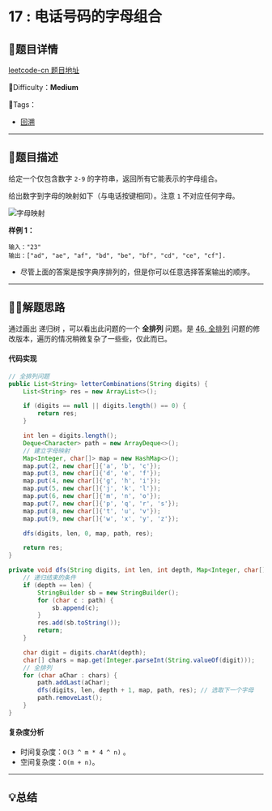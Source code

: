 # 17 : 电话号码的字母组合

## 📌题目详情

[leetcode-cn 题目地址](https://leetcode-cn.com/problems/letter-combinations-of-a-phone-number/)

📗Difficulty：**Medium** 

🎯Tags：

+ [回溯](https://leetcode-cn.com/tag/backtracking/)

---

## 📃题目描述

给定一个仅包含数字 `2-9` 的字符串，返回所有它能表示的字母组合。

给出数字到字母的映射如下（与电话按键相同）。注意 `1` 不对应任何字母。

![字母映射](https://assets.ryantech.ltd/20201018201525.png)



**样例 1：**

```
输入："23"
输出：["ad", "ae", "af", "bd", "be", "bf", "cd", "ce", "cf"].
```



- 尽管上面的答案是按字典序排列的，但是你可以任意选择答案输出的顺序。



****

## 🏹🎯解题思路

通过画出 递归树 ，可以看出此问题的一个 **全排列** 问题。是 [46. 全排列](https://leetcode-cn.com/problems/permutations/) 问题的修改版本，遍历的情况稍微复杂了一些些，仅此而已。



#### 代码实现

```java
// 全排列问题
public List<String> letterCombinations(String digits) {
    List<String> res = new ArrayList<>();

    if (digits == null || digits.length() == 0) {
        return res;
    }

    int len = digits.length();
    Deque<Character> path = new ArrayDeque<>();
    // 建立字母映射
    Map<Integer, char[]> map = new HashMap<>();
    map.put(2, new char[]{'a', 'b', 'c'});
    map.put(3, new char[]{'d', 'e', 'f'});
    map.put(4, new char[]{'g', 'h', 'i'});
    map.put(5, new char[]{'j', 'k', 'l'});
    map.put(6, new char[]{'m', 'n', 'o'});
    map.put(7, new char[]{'p', 'q', 'r', 's'});
    map.put(8, new char[]{'t', 'u', 'v'});
    map.put(9, new char[]{'w', 'x', 'y', 'z'});

    dfs(digits, len, 0, map, path, res);

    return res;
}

private void dfs(String digits, int len, int depth, Map<Integer, char[]> map, Deque<Character> path, List<String> res) {
    // 递归结束的条件
    if (depth == len) {
        StringBuilder sb = new StringBuilder();
        for (char c : path) {
            sb.append(c);
        }
        res.add(sb.toString());
        return;
    }

    char digit = digits.charAt(depth);
    char[] chars = map.get(Integer.parseInt(String.valueOf(digit)));
    // 全排列
    for (char aChar : chars) {
        path.addLast(aChar);
        dfs(digits, len, depth + 1, map, path, res); // 选取下一个字母
        path.removeLast();
    }
}
```



#### 复杂度分析

+ 时间复杂度：`O(3 ^ m * 4 ^ n)` 。
+ 空间复杂度：`O(m + n)`。



---

## 💡总结




